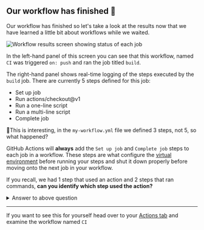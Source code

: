 ## Our workflow has finished 🎉

Our workflow has finished so let's take a look at the results now that we have learned a little bit about workflows while we waited.

![Workflow results screen showing status of each job](https://i.imgur.com/6EL8i5o.png)

In the left-hand panel of this screen you can see that this workflow, named `CI` was triggered `on: push` and ran the job titled `build`.

The right-hand panel shows real-time logging of the steps executed by the `build` job. There are currently 5 steps defined for this job:

- Set up job
- Run actions/checkout@v1
- Run a one-line script
- Run a multi-line script
- Complete job

🤔This is interesting, in the `my-workflow.yml` file we defined 3 steps, not 5, so what happened?

GitHub Actions will **always** add the `Set up job` and `Complete job` steps to each job in a workflow. These steps are what configure the [virtual environment](https://help.github.com/en/actions/automating-your-workflow-with-github-actions/virtual-environments-for-github-hosted-runners) before running your steps and shut it down properly before moving onto the next job in your workflow.

If you recall, we had 1 step that used an action and 2 steps that ran commands, **can you identify which step used the action?**

<details><summary>Answer to above question</summary>

If you said `actions/checkout@v1` you'd be correct 😄!

</details>

---

If you want to see this for yourself head over to your [Actions tab]({{actinosUrl}}) and examine the workflow named `CI`

